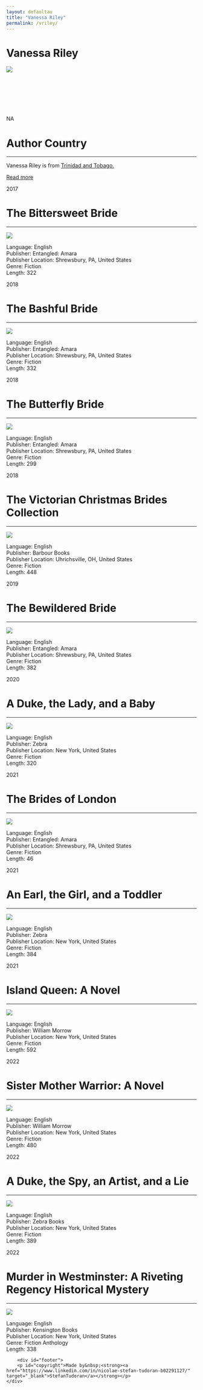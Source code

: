 ```yaml
---
layout: defaultau
title: "Vanessa Riley"
permalink: /vriley/
---
```

<!-- partial:index.partial.html -->
<div class="content">
    <h1>Vanessa Riley</h1>
    <div class="quote">
        <div><img src="https://vanessariley.com/gotool/image/data/3377_VanessaRileyH1sm.jpg" class="logo"></div>
    </div>
    <div class="timeline">
        <div style="padding-bottom:100px;"></div>
        <div class="block">
            <div class="date right"><p class="right"> NA </p></div>
            <div class="dot"></div>
            <div class="left first">
            <div class="author_country">
                <h1>Author Country</h1><hr>
          <div class="aclocation">  <p>Vanessa Riley is from <a href="http://localhost:4000/3">Trinidad and Tobago.</a></p></div>
              <div class="acreadmore">  <a href="NA" target="_blank">Read more</a></div>
            </div>
            </div>
        </div>
        <div class="block">
            <div class="date left"><p class="left">2017</p></div>
            <div class="dot"></div>
            <div class="right">
                <h1>The Bittersweet Bride</h1><hr>
                <p><img src="https://m.media-amazon.com/images/W/WEBP_402378-T2/images/I/51LTF3JPZEL._SY346_.jpg"></p>
                <p>
                Language: English<br>
                Publisher: Entangled: Amara<br>
                Publisher Location: Shrewsbury, PA, United States<br>
                Genre: Fiction<br>
                Length: 322<br>
                </p>
            </div>
        </div>
        <div class="block">
            <div class="date right"><p class="right">2018</p></div>
            <div class="dot"></div>
            <div class="left">
                <h1>The Bashful Bride</h1><hr>
                <p><img src="https://m.media-amazon.com/images/W/WEBP_402378-T2/images/I/51At9l0WKjL.jpg"></p>
                <p>
                Language: English<br>
                Publisher: Entangled: Amara<br>
                Publisher Location: Shrewsbury, PA, United States<br>
                Genre: Fiction<br>
                Length: 332<br>
                </p>
            </div>
        </div>
        <div class="block">
            <div class="date left"><p class="left">2018</p></div>
            <div class="dot"></div>
            <div class="right">
                <h1>The Butterfly Bride</h1><hr>
                <p><img src="https://m.media-amazon.com/images/W/WEBP_402378-T2/images/I/51OWmfJLsjL.jpg"></p>
                <p>Language: English<br>
                Publisher: Entangled: Amara<br>
                Publisher Location: Shrewsbury, PA, United States<br>
                Genre: Fiction<br>
                Length: 299<br></p>
            </div>
        </div>
        </div><div class="block">
            <div class="date right"><p class="right">2018</p></div>
            <div class="dot"></div>
            <div class="left">
                <h1>The Victorian Christmas Brides Collection</h1><hr>
                <p><img src="https://m.media-amazon.com/images/W/WEBP_402378-T2/images/I/41Jwsxx5I7L._SX347_BO1,204,203,200_.jpg"></p>
                <p>Language: English<br>
                Publisher: Barbour Books<br>
                Publisher Location: Uhrichsville, OH, United States<br>
                Genre: Fiction<br>
                Length: 448<br></p>
            </div>
        </div>
        <div class="block">
            <div class="date left"><p class="left">2019</p></div>
            <div class="dot"></div>
            <div class="right">
                <h1>The Bewildered Bride</h1><hr>
                <p><img src="https://m.media-amazon.com/images/W/WEBP_402378-T2/images/I/51mgW5q3v6L.jpg"></p>
                <p>Language: English<br>
                Publisher:  Entangled: Amara<br>
                Publisher Location:  Shrewsbury, PA, United States<br>
                Genre: Fiction<br>
                Length: 382<br></p>
            </div>
        </div>
        <div class="block">
            <div class="date right"><p class="right">2020</p></div>
            <div class="dot"></div>
            <div class="left">
                <h1>A Duke, the Lady, and a Baby</h1><hr>
                <p><img src="https://m.media-amazon.com/images/W/WEBP_402378-T2/images/I/51Q5-HRAFzL._SX330_BO1,204,203,200_.jpg"></p>
                <p>Language: English<br>
                Publisher: Zebra<br>
                Publisher Location: New York, United States<br>
                Genre: Fiction<br>
                Length: 320<br></p>
            </div>
        </div>
	<div class="block">
            <div class="date left"><p class="left">2021</p></div>
            <div class="dot"></div>
            <div class="right">
                <h1>The Brides of London</h1><hr>
                <p><img src="https://m.media-amazon.com/images/W/WEBP_402378-T2/images/I/51+bQb2WqbS._SX331_BO1,204,203,200_.jpg"></p>
                <p>Language: English<br>
                Publisher: Entangled: Amara<br>
                Publisher Location: Shrewsbury, PA, United States<br>
                Genre: Fiction<br>
                Length: 46</p>
            </div>
        </div>
            <div class="block">
            <div class="date right"><p class="right">2021</p></div>
            <div class="dot"></div>
            <div class="left">
                <h1>An Earl, the Girl, and a Toddler</h1><hr>
                <p><img src="https://m.media-amazon.com/images/W/WEBP_402378-T2/images/I/51M13lnjwAL._SX331_BO1,204,203,200_.jpg"></p>
                <p>Language: English<br>
                Publisher: Zebra<br>
                Publisher Location: New York, United States<br>
                Genre: Fiction<br>
                Length: 384<br></p>
            </div>
        </div>
            <div class="block">
            <div class="date left"><p class="left">2021</p></div>
            <div class="dot"></div>
            <div class="right">
                <h1>Island Queen: A Novel</h1><hr>
                <p><img src="https://m.media-amazon.com/images/W/WEBP_402378-T2/images/I/51kay5bL-7L._SX329_BO1,204,203,200_.jpg"></p>
                <p>Language: English<br>
                Publisher:  William Morrow<br>
                Publisher Location: New York, United States<br>
                Genre: Fiction<br>
                Length: 592</p>
            </div>
        </div>
            <div class="block">
            <div class="date right"><p class="right">2022</p></div>
            <div class="dot"></div>
            <div class="left">
                <h1>Sister Mother Warrior: A Novel</h1><hr>
                <p><img src="https://m.media-amazon.com/images/W/WEBP_402378-T2/images/I/51SGVXr3U-L._SX327_BO1,204,203,200_.jpg"></p>
                <p>Language: English<br>
                Publisher: William Morrow<br>
                Publisher Location: New York, United States<br>
                Genre: Fiction<br>
                Length: 480<br></p>
            </div>
        </div>
             <div class="block">
            <div class="date left"><p class="left">2022</p></div>
            <div class="dot"></div>
            <div class="right">
                <h1>A Duke, the Spy, an Artist, and a Lie</h1><hr>
                <p><img src="https://m.media-amazon.com/images/W/WEBP_402378-T2/images/I/41eCLqRgbkL.jpg"></p>
                <p>Language: English<br>
                Publisher: Zebra Books<br>
                Publisher Location: New York, United States<br>
                Genre: Fiction<br>
                Length: 389</p>
            </div>
        </div>
            <div class="block">
            <div class="date right"><p class="right">2022</p></div>
            <div class="dot"></div>
            <div class="left">
                <h1>Murder in Westminster: A Riveting Regency Historical Mystery </h1><hr>
                <p><img src="https://m.media-amazon.com/images/W/WEBP_402378-T2/images/I/51o3EXn0eRL.jpg"></p>
                <p>Language: English<br>
                Publisher: Kensington Books<br>
                Publisher Location: New York, United States<br>
                Genre: Fiction Anthology<br>
                Length: 338<br></p>
            </div>
        </div>

        <div id="footer">
        <p id="copyright">Made by&nbsp;<strong><a href="https://www.linkedin.com/in/nicolae-stefan-tudoran-b02291127/" target="_blank">StefanTudoran</a></strong></p>
    </div>
</div>
<!-- partial -->
  <script src='https://cdnjs.cloudflare.com/ajax/libs/jquery/3.1.1/jquery.min.js'></script><script  src="assets/js/authorscript.js"></script>

